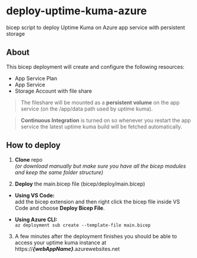 # deploy-uptime-kuma-azure
bicep script to deploy Uptime Kuma on Azure app service with persistent storage

## About

This bicep deployment will create and configure the following resources:
- App Service Plan
- App Service
- Storage Account with file share

> The fileshare will be mounted as a **persistent volume** on the app service (on the /app/data path used by uptime kuma).  

> **Continuous Integration** is turned on so whenever you restart the app service the latest uptime kuma build will be fetched automatically.

## How to deploy

1. **Clone** repo  
  *(or download manually but make sure you have all the bicep modules and keep the same folder structure)*
  
2. **Deploy** the main.bicep file (bicep/deploy/main.bicep)  
  - **Using VS Code:**  
  add the bicep extension and then right click the bicep file inside VS Code and choose **Deploy Bicep File**.  
  
  - **Using Azure CLI:**  
  `az deployment sub create --template-file main.bicep`  
  
3. A few minutes after the deployment finishes you should be able to access your uptime kuma instance at https://***{webAppName}***.azurewebsites.net
